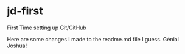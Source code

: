 # jd-first
First Time setting up Git/GitHub

Here are some changes I made to the readme.md file I guess. Génial Joshua!
